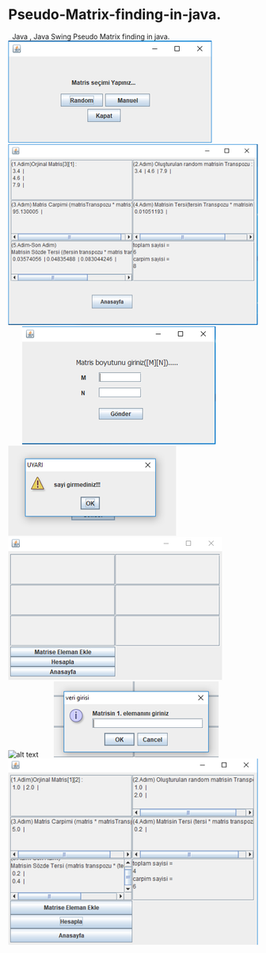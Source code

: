 # Pseudo-Matrix-finding-in-java.
&nbsp; Java , Java Swing 
Pseudo Matrix finding in java.
&nbsp;&nbsp;&nbsp;&nbsp;&nbsp;&nbsp;
![alt text](https://github.com/MehmetAran/Pseudo-Matrix-finding-in-java./blob/master/screenshots/1.PNG)
&nbsp;&nbsp;&nbsp;&nbsp;&nbsp;&nbsp;
![alt text](https://github.com/MehmetAran/Pseudo-Matrix-finding-in-java./blob/master/screenshots/2.PNG)
&nbsp;&nbsp;&nbsp;&nbsp;&nbsp;&nbsp;
![alt text](https://github.com/MehmetAran/Pseudo-Matrix-finding-in-java./blob/master/screenshots/3.PNG)
&nbsp;&nbsp;&nbsp;&nbsp;&nbsp;&nbsp;
![alt text](https://github.com/MehmetAran/Pseudo-Matrix-finding-in-java./blob/master/screenshots/4.PNG)
&nbsp;&nbsp;&nbsp;&nbsp;&nbsp;&nbsp;
![alt text](https://github.com/MehmetAran/Pseudo-Matrix-finding-in-java./blob/master/screenshots/5.PNG)
&nbsp;&nbsp;&nbsp;&nbsp;&nbsp;&nbsp;
![alt text](https://github.com/MehmetAran/Pseudo-Matrix-finding-in-java./blob/master/screenshots/6.PNG)
&nbsp;&nbsp;&nbsp;&nbsp;&nbsp;&nbsp;
![alt text](https://github.com/MehmetAran/Pseudo-Matrix-finding-in-java./blob/master/screenshots/7.PNG)
&nbsp;&nbsp;&nbsp;&nbsp;&nbsp;&nbsp;
![alt text](https://github.com/MehmetAran/Pseudo-Matrix-finding-in-java./blob/master/screenshots/8.PNG)
